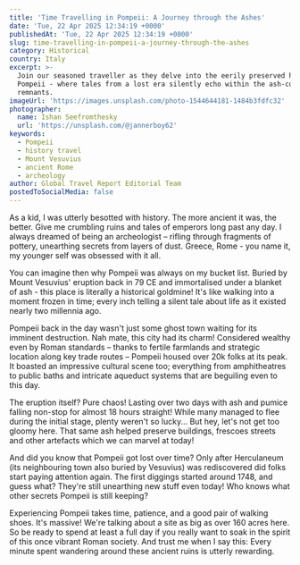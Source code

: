 ```yaml
---
title: 'Time Travelling in Pompeii: A Journey through the Ashes'
date: 'Tue, 22 Apr 2025 12:34:19 +0000'
publishedAt: 'Tue, 22 Apr 2025 12:34:19 +0000'
slug: time-travelling-in-pompeii-a-journey-through-the-ashes
category: Historical
country: Italy
excerpt: >-
  Join our seasoned traveller as they delve into the eerily preserved history of
  Pompeii - where tales from a lost era silently echo within the ash-covered
  remnants.
imageUrl: 'https://images.unsplash.com/photo-1544644181-1484b3fdfc32'
photographer:
  name: Ishan Seefromthesky
  url: 'https://unsplash.com/@jannerboy62'
keywords:
  - Pompeii
  - history travel
  - Mount Vesuvius
  - ancient Rome
  - archeology
author: Global Travel Report Editorial Team
postedToSocialMedia: false
---
```

As a kid, I was utterly besotted with history. The more ancient it was, the better. Give me crumbling ruins and tales of emperors long past any day. I always dreamed of being an archeologist – rifling through fragments of pottery, unearthing secrets from layers of dust. Greece, Rome - you name it, my younger self was obsessed with it all.

You can imagine then why Pompeii was always on my bucket list. Buried by Mount Vesuvius' eruption back in 79 CE and immortalised under a blanket of ash - this place is literally a historical goldmine! It's like walking into a moment frozen in time; every inch telling a silent tale about life as it existed nearly two millennia ago.

Pompeii back in the day wasn't just some ghost town waiting for its imminent destruction. Nah mate, this city had its charm! Considered wealthy even by Roman standards – thanks to fertile farmlands and strategic location along key trade routes – Pompeii housed over 20k folks at its peak. It boasted an impressive cultural scene too; everything from amphitheatres to public baths and intricate aqueduct systems that are beguiling even to this day.

The eruption itself? Pure chaos! Lasting over two days with ash and pumice falling non-stop for almost 18 hours straight! While many managed to flee during the initial stage, plenty weren't so lucky... But hey, let's not get too gloomy here. That same ash helped preserve buildings, frescoes streets and other artefacts which we can marvel at today!

And did you know that Pompeii got lost over time? Only after Herculaneum (its neighbouring town also buried by Vesuvius) was rediscovered did folks start paying attention again. The first diggings started around 1748, and guess what? They're still unearthing new stuff even today! Who knows what other secrets Pompeii is still keeping?

Experiencing Pompeii takes time, patience, and a good pair of walking shoes. It's massive! We're talking about a site as big as over 160 acres here. So be ready to spend at least a full day if you really want to soak in the spirit of this once vibrant Roman society. And trust me when I say this: Every minute spent wandering around these ancient ruins is utterly rewarding.
